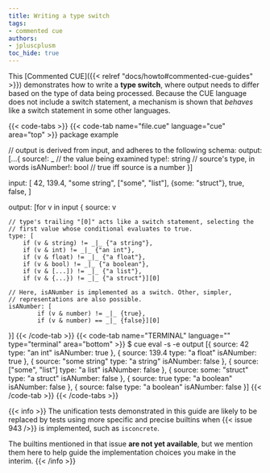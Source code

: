 ```yaml
---
title: Writing a type switch
tags:
- commented cue
authors:
- jpluscplusm
toc_hide: true
---
```


This [Commented CUE]({{< relref "docs/howto#commented-cue-guides" >}})
demonstrates how to write a **type switch**, where output needs to differ based
on the type of data being processed. Because the CUE language does not include
a switch statement, a mechanism is shown that *behaves* like a switch statement
in some other languages.

{{< code-tabs >}}
{{< code-tab name="file.cue" language="cue"  area="top" >}}
package example

// output is derived from input, and adheres to the following schema:
output: [...{
	source!:    _      // the value being examined
	type!:      string // source's type, in words
	isANumber!: bool   // true iff source is a number
}]

input: [
	42, 139.4, "some string",
	["some", "list"],
	{some: "struct"},
	true, false,
]

output: [for v in input {
	source: v

	// type's trailing "[0]" acts like a switch statement, selecting the
	// first value whose conditional evaluates to true.
	type: [
		if (v & string) != _|_ {"a string"},
		if (v & int) != _|_ {"an int"},
		if (v & float) != _|_ {"a float"},
		if (v & bool) != _|_ {"a boolean"},
		if (v & [...]) != _|_ {"a list"},
		if (v & {...}) != _|_ {"a struct"}][0]

	// Here, isANumber is implemented as a switch. Other, simpler,
	// representations are also possible.
	isANumber: [
			if (v & number) != _|_ {true},
			if (v & number) == _|_ {false}][0]
}]
{{< /code-tab >}}
{{< code-tab name="TERMINAL" language="" type="terminal" area="bottom" >}}
$ cue eval -s -e output
[{
    source:    42
    type:      "an int"
    isANumber: true
}, {
    source:    139.4
    type:      "a float"
    isANumber: true
}, {
    source:    "some string"
    type:      "a string"
    isANumber: false
}, {
    source: ["some", "list"]
    type:      "a list"
    isANumber: false
}, {
    source: some: "struct"
    type:      "a struct"
    isANumber: false
}, {
    source:    true
    type:      "a boolean"
    isANumber: false
}, {
    source:    false
    type:      "a boolean"
    isANumber: false
}]
{{< /code-tab >}}
{{< /code-tabs >}}

{{< info >}}
The unification tests demonstrated in this guide are likely to be replaced by
tests using more specific and precise builtins when {{< issue 943 />}} is
implemented, such as `isconcrete`.

The builtins mentioned in that issue **are not yet available**, but we mention
them here to help guide the implementation choices you make in the interim.
{{< /info >}}
